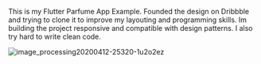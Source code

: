 This is my Flutter Parfume App Example. 
Founded the design on Dribbble and trying to clone it to improve my layouting and programming skills. Im building the project responsive and compatible with design patterns. I also try hard to write clean code. 


![image_processing20200412-25320-1u2o2ez](https://user-images.githubusercontent.com/69268069/219046569-b63578d8-4c76-4bf3-8633-0570e6950cc7.png)
